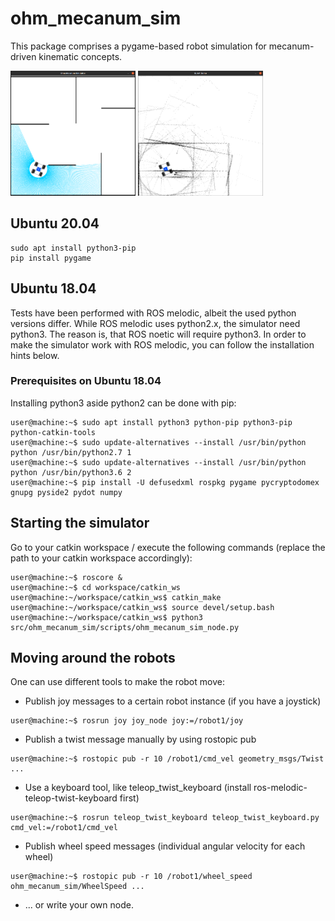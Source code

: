 # ohm_mecanum_sim
This package comprises a pygame-based robot simulation for mecanum-driven kinematic concepts.

<img src="./images/demo_mecanum.png"  width="200" height="200">
<img src="./images/demo_slam.png"  width="200" height="200">

## Ubuntu 20.04

```
sudo apt install python3-pip
pip install pygame

```

## Ubuntu 18.04
Tests have been performed with ROS melodic, albeit the used python versions differ. While ROS melodic uses python2.x, the simulator need python3. The  reason is, that ROS noetic will require python3. In order to make the simulator work with ROS melodic, you can follow the installation hints below.
### Prerequisites on Ubuntu 18.04
Installing python3 aside python2 can be done with pip:
```console
user@machine:~$ sudo apt install python3 python-pip python3-pip python-catkin-tools
user@machine:~$ sudo update-alternatives --install /usr/bin/python python /usr/bin/python2.7 1
user@machine:~$ sudo update-alternatives --install /usr/bin/python python /usr/bin/python3.6 2
user@machine:~$ pip install -U defusedxml rospkg pygame pycryptodomex gnupg pyside2 pydot numpy
```

## Starting the simulator
Go to your catkin workspace / execute the following commands (replace the path to your catkin workspace accordingly):
```console
user@machine:~$ roscore &
user@machine:~$ cd workspace/catkin_ws
user@machine:~/workspace/catkin_ws$ catkin_make
user@machine:~/workspace/catkin_ws$ source devel/setup.bash
user@machine:~/workspace/catkin_ws$ python3 src/ohm_mecanum_sim/scripts/ohm_mecanum_sim_node.py
```

## Moving around the robots
One can use different tools to make the robot move:
- Publish joy messages to a certain robot instance (if you have a joystick)
```console
user@machine:~$ rosrun joy joy_node joy:=/robot1/joy
```
- Publish a twist message manually by using rostopic pub
```console
user@machine:~$ rostopic pub -r 10 /robot1/cmd_vel geometry_msgs/Twist ...
```
- Use a keyboard tool, like teleop_twist_keyboard (install ros-melodic-teleop-twist-keyboard first)
```console
user@machine:~$ rosrun teleop_twist_keyboard teleop_twist_keyboard.py cmd_vel:=/robot1/cmd_vel
```
- Publish wheel speed messages (individual angular velocity for each wheel)
```console
user@machine:~$ rostopic pub -r 10 /robot1/wheel_speed ohm_mecanum_sim/WheelSpeed ...
```
- ... or write your own node.
